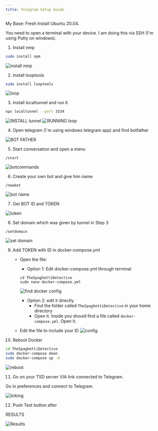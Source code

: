 ```yaml
---
title: Telegram Setup Guide
---
```


My Base: Fresh Install Ubuntu 20.04.

You need to open a terminal with your device. I am doing this via SSH (I'm using Putty on windows).

1. Install nmp
```sh
sudo install npm
```
![install nmp](/img/server-guides/telegram/installnpm.JPG)

2. Install looptools
```sh
sudo install looptools
```
![loop](/img/server-guides/telegram/installloop.JPG)


3. Install localtunnel and run it
```sh
npx localtunnel --port 3334
```
![INSTALL tunnel](/img/server-guides/telegram/starttunnel.JPG)
![RUNNING loop](/img/server-guides/telegram/localtunnelrun.JPG)

4. Open telegram (I`m using windows telegram app) and find botfather

![BOT FATHER](/img/server-guides/telegram/findbot.JPG)

5. Start conversation and open a menu
```
/start
```
![botcommands](/img/server-guides/telegram/botcommands.JPG)

6. Create your own bot and give him name
```
/newbot
```
![bot name](/img/server-guides/telegram/botname.JPG)

7. Get BOT ID and TOKEN

![token](/img/server-guides/telegram/id.JPG)

8. Set domain which was given by tunnel in Step 3
```
/setdomain
```
![set domain](/img/server-guides/telegram/domain.JPG)

9. Add TOKEN with ID in docker-compose.yml

    - Open the file:
        - Option 1: Edit docker-compose.yml through terminal
        ```shell
        cd TheSpaghettiDetective
        sudo nano docker-compose.yml
        ```
        ![find docker config](/img/server-guides/telegram/getconfig.JPG)
        - Option 2: edit it directly
            - Find the folder called `TheSpaghettiDetective` in your home directory
            - Open it. Inside you should find a file called `docker-compose.yml`. Open it.

    - Edit the file to include your ID
    ![config](/img/server-guides/telegram/config.JPG)

  
10. Reboot Docker
```sh
cd TheSpaghettiDetective
sudo docker-compose down
sudo docker-compose up -d
```
![reboot](/img/server-guides/telegram/reboot.JPG)

11. Go on your TSD server VIA link connected to Telegram.

Go in preferences and connect to Telegram.

![linking](/img/server-guides/telegram/linkbot.JPG)

12. Push Test button after

RESULTS

![Results](/img/server-guides/telegram/result.JPG)

